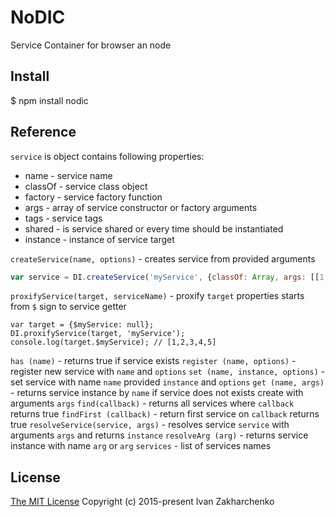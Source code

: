 # NoDIC
Service Container for browser an node

## Install
 $ npm install nodic
 
## Reference

`service` is object contains following properties:
 - name     - service name
 - classOf  - service class object
 - factory  - service factory function
 - args     - array of service constructor or factory arguments
 - tags     - service tags
 - shared   - is service shared or every time should be instantiated
 - instance - instance of service target

`createService(name, options)` - creates service from provided arguments
``` javascript
var service = DI.createService('myService', {classOf: Array, args: [[1,2,3,4,5]], tags: ['array']});
```
`proxifyService(target, serviceName)` - proxify `target` properties starts from `$` sign to service getter
```
var target = {$myService: null};
DI.proxifyService(target, 'myService');
console.log(target.$myService); // [1,2,3,4,5]
```
`has (name)` - returns true if service exists
`register (name, options)` - register new service with `name` and `options`
`set (name, instance, options)` - set service with name `name` provided `instance` and `options`
`get (name, args)` - returns service instance by `name` if service does not exists create with arguments `args`
`find(callback)` - returns all services where `callback` returns true
`findFirst (callback)` - return first service on `callback` returns true
`resolveService(service, args)` - resolves service `service` with arguments `args` and returns `instance`
`resolveArg (arg)` - returns service instance with name `arg` or `arg`
`services` - list of services names

## License
[The MIT License](http://opensource.org/licenses/MIT)
Copyright (c) 2015-present Ivan Zakharchenko